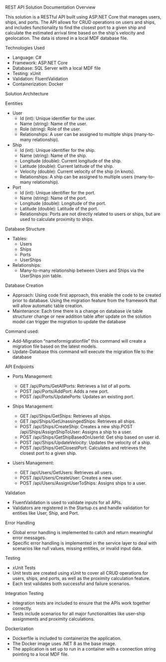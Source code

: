 REST API Solution Documentation Overview

This solution is a RESTful API built using ASP.NET Core that manages users, ships, and ports. 
The API allows for CRUD operations on users and ships, and includes functionality to find the closest port to a given ship 
and calculate the estimated arrival time based on the ship's velocity and geolocation. 
The data is stored in a local MDF database file.

Technologies Used
- Language: C#
- Framework: ASP.NET Core
- Database: SQL Server with a local MDF file
- Testing: xUnit
- Validation: FluentValidation
- Containerization: Docker

Solution Architecture

Eentities
- User
   -    Id (int): Unique identifier for the user.
   -    Name (string): Name of the user.
   -    Role (string): Role of the user.
   -    Relationships: A user can be assigned to multiple ships (many-to-many relationship).
-    Ship
     - Id   (int): Unique identifier for the ship.
     - Name (string): Name of the ship.
     - Longitude (double): Current longitude of the ship.
     - Latitude (double): Current latitude of the ship.
     - Velocity (double): Current velocity of the ship (in knots).
     - Relationships: A ship can be assigned to multiple users (many-to-many relationship).
-    Port
     - Id (int): Unique identifier for the port.
     - Name (string): Name of the port.
     - Longitude (double): Longitude of the port.
     - Latitude (double): Latitude of the port.
     - Relationships: Ports are not directly related to users or ships, but are used to calculate proximity to ships.       
  

Database Structure
   - Tables:
        - Users
        - Ships
        - Ports
        - UserShips
   - Relationships:
        - Many-to-many relationship between Users and Ships via the UserShips join table.


Database Creation
   - Approach: Using code first approach, this enable the code to be created prior to database. Using the migration feature from the framework that will allow automatic table creation.
   - Maintenance: Each time there is a change on database i/e table structurer change or new addition table after update on the solution model can trigger the migration to update the database

 
Command used:
   - Add-Migration “nameformigrationfile” this command will create a migration file based on the latest models.
   - Update-Database this command will execute the migration file to the database 


API Endpoints
   - Ports Management:
        - GET /api/Ports/GetAllPorts: Retrieves a list of all ports.
        - POST /api/Ports/AddPort: Adds a new port.
        - POST /api/Ports/UpdatePorts: Updates an existing port.

   - Ships Management:
        - GET /api/Ships/GetShips: Retrieves all ships.
        - GET /api/Ships/GetUnassingedShips: Retrieves all ships.
        - POST /api/Ships/CreateShip: Creates a new ship.POST /api/Ships/AssignShipToUser: Assigns a ship to a user.
        - POST /api/Ships/GetShipBasedOnUserId: Get ship based on user id.
        - POST /api/Ships/UpdateVelocity: Updates the velocity of a ship.
        - POST /api/Ships/GetClosestPort: Calculates and retrieves the closest port to a given ship.
 
   - Users Management:
        - GET /api/Users/GetUsers: Retrieves all users.
        - POST /api/Users/CreateUser: Creates a new user.
        - POST /api/Users/AssignUserToShips: Assigns ships to a user.
 

Validation
   - FluentValidation is used to validate inputs for all APIs.
   - Validators are registered in the Startup.cs and handle validation for entities like User, Ship, and Port.


Error Handling
   - Global error handling is implemented to catch and return meaningful error messages.
   - Specific error handling is implemented in the service layer to deal with scenarios like null values, missing entities, or invalid input data.


Testing
   - xUnit Tests
   - Unit tests are created using xUnit to cover all CRUD operations for users, ships, and ports, as well as the proximity calculation feature.
   - Each test validates both successful and failure scenarios.


Integration Testing
   - Integration tests are included to ensure that the APIs work together correctly.
   - Tests include scenarios for all major functionalities like user-ship assignments and proximity calculations.


Dockerization
   - Dockerfile is included to containerize the application.
   - The Docker image uses .NET 8 as the base image.
   - The application is set up to run in a container with a connection string pointing to a local MDF file.
